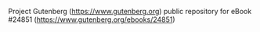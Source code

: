 Project Gutenberg (https://www.gutenberg.org) public repository for eBook #24851 (https://www.gutenberg.org/ebooks/24851)
